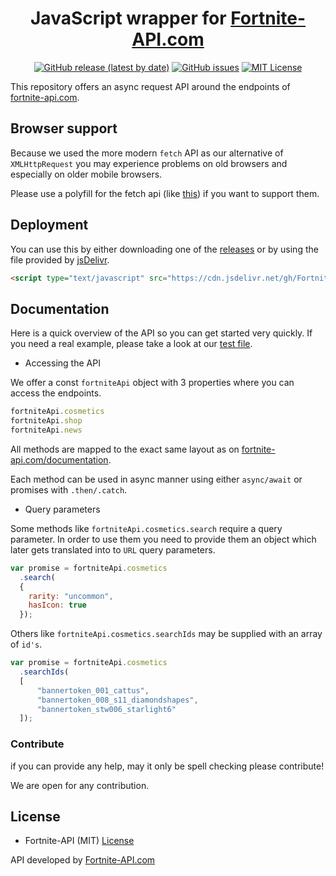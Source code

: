 <div align="center">

# JavaScript wrapper for [Fortnite-API.com](https://fortnite-api.com)

[![GitHub release (latest by date)](https://img.shields.io/github/v/release/Fortnite-API/js-wrapper?logo=github)](https://github.com/Fortnite-API/js-wrapper/releases) [![GitHub issues](https://img.shields.io/github/issues/Fortnite-API/js-wrapper?logo=github)](https://github.com/Fortnite-API/js-wrapper/issues) [![MIT License](https://img.shields.io/github/license/Fortnite-API/js-wrapper)](https://github.com/Fortnite-API/js-wrapper/blob/master/LICENSE)

</div>

This repository offers an async request API around the endpoints of [fortnite-api.com](https://fortnite-api.com).

## Browser support

Because we used the more modern `fetch` API as our alternative of `XMLHttpRequest` you may experience problems on old browsers and especially on older mobile browsers.

Please use a polyfill for the fetch api (like [this](https://github.com/github/fetch)) if you want to support them.

## Deployment

You can use this by either downloading one of the [releases](https://github.com/Fortnite-API/js-wrapper/releases) or by using the file provided by [jsDelivr](https://www.jsdelivr.com).

```html
<script type="text/javascript" src="https://cdn.jsdelivr.net/gh/Fortnite-API/js-wrapper@0.2.0/dist/fortnite-api.min.js"></script>
```

## Documentation

Here is a quick overview of the API so you can get started very quickly.
If you need a real example, please take a look at our [test file](https://github.com/Fortnite-API/js-wrapper/blob/master/test.js).

- Accessing the API

We offer a const `fortniteApi` object with 3 properties where you can access the endpoints.

```js
fortniteApi.cosmetics
fortniteApi.shop
fortniteApi.news
```

All methods are mapped to the exact same layout as on [fortnite-api.com/documentation](https://fortnite-api.com/documentation).

Each method can be used in async manner using either `async/await` or promises with `.then/.catch`.

- Query parameters

Some methods like `fortniteApi.cosmetics.search` require a query parameter.
In order to use them you need to provide them an object which later gets translated into to `URL` query parameters.

```js
var promise = fortniteApi.cosmetics
  .search(
  {
    rarity: "uncommon",
    hasIcon: true
  });
```

Others like `fortniteApi.cosmetics.searchIds` may be supplied with an array of `id's`.

```js
var promise = fortniteApi.cosmetics
  .searchIds(
  [
      "bannertoken_001_cattus",
      "bannertoken_008_s11_diamondshapes",
      "bannertoken_stw006_starlight6"
  ]);
```

### Contribute

if you can provide any help, may it only be spell checking please contribute!

We are open for any contribution.

## License

- Fortnite-API (MIT) [License](https://github.com/Fortnite-API/js-wrapper/blob/master/LICENSE "MIT License")

API developed by [Fortnite-API.com](https://fortnite-api.com/about)
